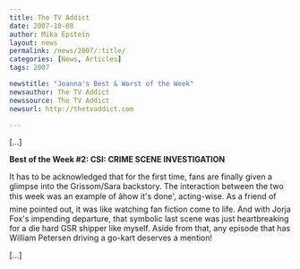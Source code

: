 ```yaml
---
title: The TV Addict 
date: 2007-10-08
author: Mika Epstein
layout: news
permalink: /news/2007/:title/
categories: [News, Articles]
tags: 2007

newstitle: "Joanna's Best & Worst of the Week"
newsauthor: The TV Addict
newssource: The TV Addict
newsurl: http://thetvaddict.com

---
```


[...]

**Best of the Week #2: CSI: CRIME SCENE INVESTIGATION**

It has to be acknowledged that for the first time, fans are finally given a glimpse into the Grissom/Sara backstory. The interaction between the two this week was an example of âhow it's done', acting-wise. As a friend of mine pointed out, it was like watching fan fiction come to life. And with Jorja Fox's impending departure, that symbolic last scene was just heartbreaking for a die hard GSR shipper like myself. Aside from that, any episode that has William Petersen driving a go-kart deserves a mention!

[...]